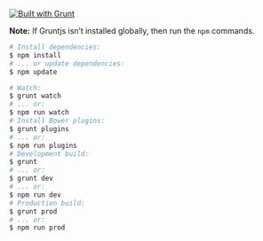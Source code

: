 [![Built with Grunt](https://cdn.gruntjs.com/builtwith.png)](http://gruntjs.com/)

**Note:** If Gruntjs isn’t installed globally, then run the `npm` commands.

```bash
# Install dependencies:
$ npm install
# ... or update dependencies:
$ npm update

# Watch:
$ grunt watch
# ... or:
$ npm run watch
# Install Bower plugins:
$ grunt plugins
# ... or:
$ npm run plugins
# Development build:
$ grunt
# ... or:
$ grunt dev
# ... or:
$ npm run dev
# Production build:
$ grunt prod
# ... or:
$ npm run prod
```
